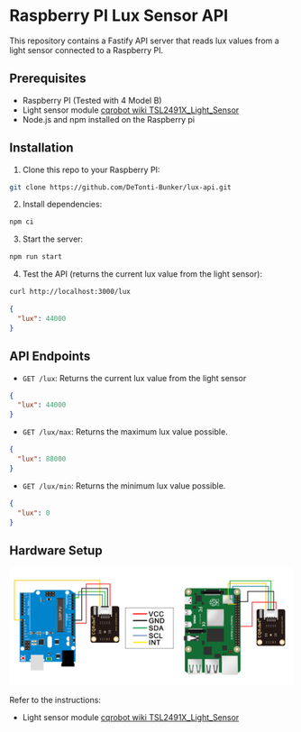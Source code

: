 # Raspberry PI Lux Sensor API

This repository contains a Fastify API server that reads lux values from a light sensor connected to a Raspberry PI.

## Prerequisites

- Raspberry PI (Tested with 4 Model B)
- Light sensor module [cqrobot wiki TSL2491X_Light_Sensor](http://www.cqrobot.wiki/index.php/TSL2591X_Light_Sensor)
- Node.js and npm installed on the Raspberry pi

## Installation

1. Clone this repo to your Raspberry PI:

```bash
git clone https://github.com/DeTonti-Bunker/lux-api.git
```

2. Install dependencies:

```bash
npm ci
```

3. Start the server:

```bash
npm run start
```

4. Test the API (returns the current lux value from the light sensor):

```bash
curl http://localhost:3000/lux
```

```json
{
  "lux": 44000
}
```

## API Endpoints
* `GET /lux`: Returns the current lux value from the light sensor
```json
{
  "lux": 44000
}
```
* `GET /lux/max`: Returns the maximum lux value possible.
```json
{
  "lux": 88000
}
```
* `GET /lux/min`: Returns the minimum lux value possible.
```json
{
  "lux": 0
}
```

## Hardware Setup

![Sensor Wiring](./images/TSL25911-73.jpg)

Refer to the instructions:

- Light sensor module [cqrobot wiki TSL2491X_Light_Sensor](http://www.cqrobot.wiki/index.php/TSL2591X_Light_Sensor)
